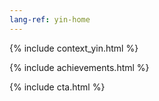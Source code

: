 ```yaml
---
lang-ref: yin-home
---
```

{% include context_yin.html %}

{% include achievements.html %}

{% include cta.html %}